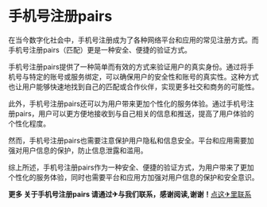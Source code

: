# 手机号注册pairs

在当今数字化社会中，手机号注册成为了各种网络平台和应用的常见注册方式。而手机号注册pairs（匹配）更是一种安全、便捷的验证方式。

手机号注册pairs提供了一种简单而有效的方式来验证用户的真实身份。通过将手机号与特定的账号或服务绑定，可以确保用户的安全性和账号的真实性。这种方式也让用户能够快速地找到自己的匹配或合作伙伴，实现更多社交和商务的可能性。

此外，手机号注册pairs还可以为用户带来更加个性化的服务体验。通过手机号注册pairs，用户可以更方便地接收到与自己相关的信息和推送，提高了用户体验的个性化程度。

然而，手机号注册pairs也需要注意保护用户隐私和信息安全。平台和应用需要加强对用户信息的保护，防止信息泄露和滥用。

综上所述，手机号注册pairs作为一种安全、便捷的验证方式，为用户带来了更加个性化的服务体验，同时也需要平台和应用方加强对用户信息的保护和安全意识。

**更多 关于手机号注册pairs 请通过✈与我们联系，感谢阅读,谢谢！**[点这✈里联系](https://gg.k02.cc)